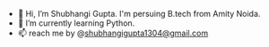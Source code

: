 - 👋 Hi, I’m Shubhangi Gupta. I'm persuing B.tech from Amity Noida. 
- 🌱 I’m currently learning Python.
- 📫 reach me by @shubhangigupta1304@gmail.com

<!---
shubhangi1304/shubhangi1304 is a ✨ special ✨ repository because its `README.md` (this file) appears on your GitHub profile.
You can click the Preview link to take a look at your changes.
--->

